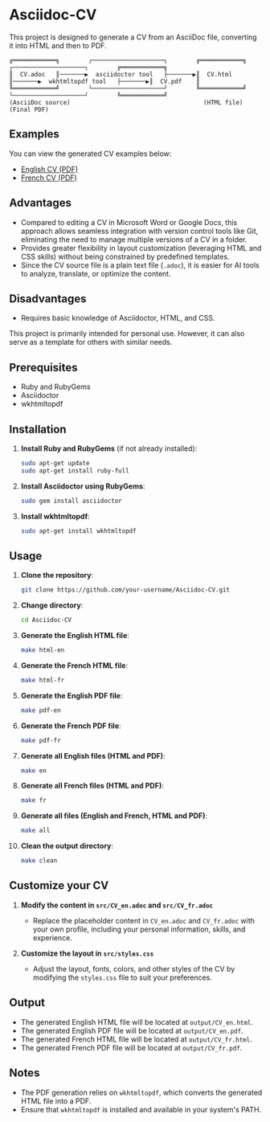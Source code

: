 # Asciidoc-CV

This project is designed to generate a CV from an AsciiDoc file, converting it into HTML and then to PDF.
```
╔════════════╗        ┌────────────────────┐        ╔════════════╗        ┌────────────────────┐        ╔════════════╗
║  CV.adoc   ║───────▶  asciidoctor tool   ├───────▶║  CV.html   ║───────▶  wkhtmltopdf tool   ├───────▶║  CV.pdf    ║
╚════════════╝        └────────────────────┘        ╚════════════╝        └────────────────────┘        ╚════════════╝
(AsciiDoc source)                                     (HTML file)                                        (Final PDF)
```
## Examples

You can view the generated CV examples below:

- [English CV (PDF)](output/CV_en.pdf)
- [French CV (PDF)](output/CV_fr.pdf)

## Advantages
- Compared to editing a CV in Microsoft Word or Google Docs, this approach allows seamless integration with version control tools like Git, eliminating the need to manage multiple versions of a CV in a folder.
- Provides greater flexibility in layout customization (leveraging HTML and CSS skills) without being constrained by predefined templates.
- Since the CV source file is a plain text file (`.adoc`), it is easier for AI tools to analyze, translate, or optimize the content.

## Disadvantages
- Requires basic knowledge of Asciidoctor, HTML, and CSS.

This project is primarily intended for personal use. However, it can also serve as a template for others with similar needs.

## Prerequisites

- Ruby and RubyGems
- Asciidoctor
- wkhtmltopdf

## Installation

1. **Install Ruby and RubyGems** (if not already installed):
   ```sh
   sudo apt-get update
   sudo apt-get install ruby-full
   ```

2. **Install Asciidoctor using RubyGems**:
   ```sh
   sudo gem install asciidoctor
   ```

3. **Install wkhtmltopdf**:
   ```sh
   sudo apt-get install wkhtmltopdf
   ```

## Usage

1. **Clone the repository**:
   ```sh
   git clone https://github.com/your-username/Asciidoc-CV.git
   ```

2. **Change directory**:
   ```sh
   cd Asciidoc-CV
   ```

3. **Generate the English HTML file**:
   ```sh
   make html-en
   ```

4. **Generate the French HTML file**:
   ```sh
   make html-fr
   ```

5. **Generate the English PDF file**:
   ```sh
   make pdf-en
   ```

6. **Generate the French PDF file**:
   ```sh
   make pdf-fr
   ```

7. **Generate all English files (HTML and PDF)**:
   ```sh
   make en
   ```

8. **Generate all French files (HTML and PDF)**:
   ```sh
   make fr
   ```

9. **Generate all files (English and French, HTML and PDF)**:
   ```sh
   make all
   ```

10. **Clean the output directory**:
    ```sh
    make clean
    ```

## Customize your CV

1. **Modify the content in `src/CV_en.adoc` and `src/CV_fr.adoc`**  
   - Replace the placeholder content in `CV_en.adoc` and `CV_fr.adoc` with your own profile, including your personal information, skills, and experience.

2. **Customize the layout in `src/styles.css`**  
   - Adjust the layout, fonts, colors, and other styles of the CV by modifying the `styles.css` file to suit your preferences.

## Output

- The generated English HTML file will be located at `output/CV_en.html`.
- The generated English PDF file will be located at `output/CV_en.pdf`.
- The generated French HTML file will be located at `output/CV_fr.html`.
- The generated French PDF file will be located at `output/CV_fr.pdf`.

## Notes

- The PDF generation relies on `wkhtmltopdf`, which converts the generated HTML file into a PDF.
- Ensure that `wkhtmltopdf` is installed and available in your system's PATH.